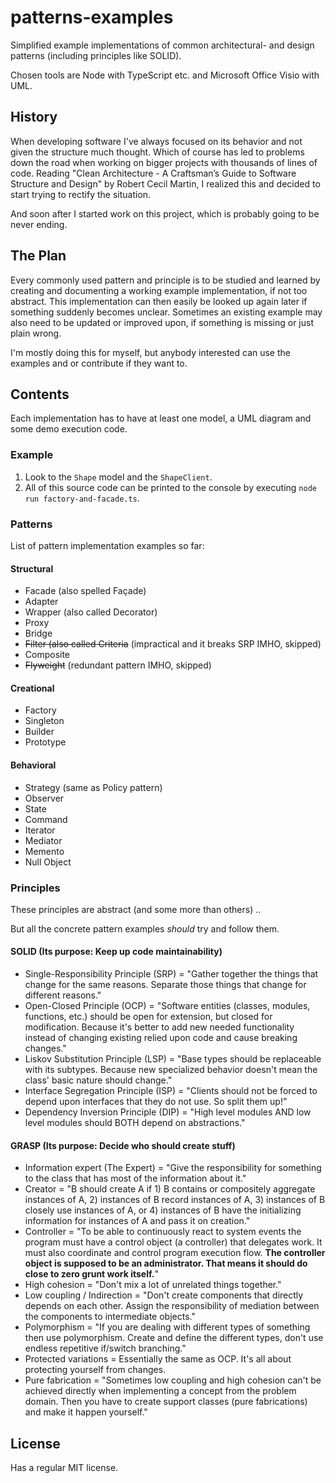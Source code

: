 
# patterns-examples

Simplified example implementations of common architectural- and design patterns (including principles like SOLID).

Chosen tools are Node with TypeScript etc. and Microsoft Office Visio with UML.

## History

When developing software I've always focused on its behavior and not given the structure much thought. Which of course has led to problems down the road when working on bigger projects with thousands of lines of code. Reading "Clean Architecture - A Craftsman’s Guide to Software Structure and Design" by Robert Cecil Martin, I realized this and decided to start trying to rectify the situation.

And soon after I started work on this project, which is probably going to be never ending.

## The Plan

Every commonly used pattern and principle is to be studied and learned by creating and documenting a working example implementation, if not too abstract. This implementation can then easily be looked up again later if something suddenly becomes unclear. Sometimes an existing example may also need to be updated or improved upon, if something is missing or just plain wrong.

I'm mostly doing this for myself, but anybody interested can use the examples and or contribute if they want to.

## Contents

Each implementation has to have at least one model, a UML diagram and some demo execution code.

### Example

1. Look to the <code>Shape</code> model and the <code>ShapeClient</code>.
2. All of this source code can be printed to the console by executing <code>node run factory-and-facade.ts</code>.

### Patterns

List of pattern implementation examples so far:

#### Structural

- Facade (also spelled Façade)
- Adapter
- Wrapper (also called Decorator)
- Proxy
- Bridge
- ~~Filter (also called Criteria~~ (impractical and it breaks SRP IMHO, skipped)
- Composite
- ~~Flyweight~~ (redundant pattern IMHO, skipped)

#### Creational

- Factory
- Singleton
- Builder
- Prototype

#### Behavioral

- Strategy (same as Policy pattern)
- Observer
- State
- Command
- Iterator
- Mediator
- Memento
- Null Object

### Principles

These principles are abstract (and some more than others) ..

But all the concrete pattern examples *should* try and follow them.

#### SOLID  (Its purpose: Keep up code maintainability)

- Single-Responsibility Principle (SRP) = "Gather together the things that change for the same reasons. Separate those things that change for different reasons."
- Open-Closed Principle (OCP) = "Software entities (classes, modules, functions, etc.) should be open for extension, but closed for modification. Because it's better to add new needed functionality instead of changing existing relied upon code and cause breaking changes."
- Liskov Substitution Principle (LSP) = "Base types should be replaceable with its subtypes. Because new specialized behavior doesn't mean the class' basic nature should change."
- Interface Segregation Principle (ISP) = "Clients should not be forced to depend upon interfaces that they do not use. So split them up!”
- Dependency Inversion Principle (DIP) = "High level modules AND low level modules should BOTH depend on abstractions."

#### GRASP  (Its purpose: Decide who should create stuff)

- Information expert (The Expert) = "Give the responsibility for something to the class that has most of the information about it."
- Creator = "B should create A if 1) B contains or compositely aggregate instances of A, 2) instances of B record instances of A, 3) instances of B closely use instances of A, or 4) instances of B have the initializing information for instances of A and pass it on creation."
- Controller = "To be able to continuously react to system events the program must have a control object (a controller) that delegates work. It must also coordinate and control program execution flow. **The controller object is supposed to be an administrator. That means it should do close to zero grunt work itself.**"
- High cohesion = "Don't mix a lot of unrelated things together."
- Low coupling / Indirection = "Don't create components that directly depends on each other. Assign the responsibility of mediation between the components to intermediate objects."
- Polymorphism = "If you are dealing with different types of something then use polymorphism. Create and define the different types, don't use endless repetitive if/switch branching."
- Protected variations = Essentially the same as OCP. It's all about protecting yourself from changes.
- Pure fabrication = "Sometimes low coupling and high cohesion can't be achieved directly when implementing a concept from the problem domain. Then you have to create support classes (pure fabrications) and make it happen yourself."

## License

Has a regular MIT license.
